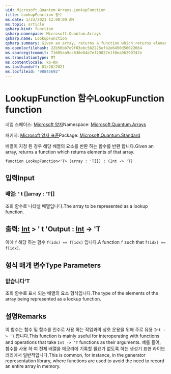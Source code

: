 ```yaml
---
uid: Microsoft.Quantum.Arrays.LookupFunction
title: LookupFunction 함수
ms.date: 1/23/2021 12:00:00 AM
ms.topic: article
qsharp.kind: function
qsharp.namespace: Microsoft.Quantum.Arrays
qsharp.name: LookupFunction
qsharp.summary: Given an array, returns a function which returns elements of that array.
ms.openlocfilehash: 22b56bb7e9f03ebc5b2225efb2e6450d56022664
ms.sourcegitcommit: 71605ea9cc630e84e7ef29027e1f0ea06299747e
ms.translationtype: MT
ms.contentlocale: ko-KR
ms.lasthandoff: 01/26/2021
ms.locfileid: "98845692"
---
```

# <a name="lookupfunction-function"></a><span data-ttu-id="5261a-102">LookupFunction 함수</span><span class="sxs-lookup"><span data-stu-id="5261a-102">LookupFunction function</span></span>

<span data-ttu-id="5261a-103">네임 스페이스: [Microsoft 양자](xref:Microsoft.Quantum.Arrays)</span><span class="sxs-lookup"><span data-stu-id="5261a-103">Namespace: [Microsoft.Quantum.Arrays](xref:Microsoft.Quantum.Arrays)</span></span>

<span data-ttu-id="5261a-104">패키지: [Microsoft 양자 표준](https://nuget.org/packages/Microsoft.Quantum.Standard)</span><span class="sxs-lookup"><span data-stu-id="5261a-104">Package: [Microsoft.Quantum.Standard](https://nuget.org/packages/Microsoft.Quantum.Standard)</span></span>


<span data-ttu-id="5261a-105">배열이 지정 된 경우 해당 배열의 요소를 반환 하는 함수를 반환 합니다.</span><span class="sxs-lookup"><span data-stu-id="5261a-105">Given an array, returns a function which returns elements of that array.</span></span>

```qsharp
function LookupFunction<'T> (array : 'T[]) : (Int -> 'T)
```


## <a name="input"></a><span data-ttu-id="5261a-106">입력</span><span class="sxs-lookup"><span data-stu-id="5261a-106">Input</span></span>

### <a name="array--t"></a><span data-ttu-id="5261a-107">배열: ' t []</span><span class="sxs-lookup"><span data-stu-id="5261a-107">array : 'T[]</span></span>

<span data-ttu-id="5261a-108">조회 함수로 나타낼 배열입니다.</span><span class="sxs-lookup"><span data-stu-id="5261a-108">The array to be represented as a lookup function.</span></span>



## <a name="output--int---t"></a><span data-ttu-id="5261a-109">출력: [Int](xref:microsoft.quantum.lang-ref.int) > ' t '</span><span class="sxs-lookup"><span data-stu-id="5261a-109">Output : [Int](xref:microsoft.quantum.lang-ref.int) -> 'T</span></span>

<span data-ttu-id="5261a-110">이에 `f` 해당 하는 함수 `f(idx) == f[idx]` 입니다.</span><span class="sxs-lookup"><span data-stu-id="5261a-110">A function `f` such that `f(idx) == f[idx]`.</span></span>

## <a name="type-parameters"></a><span data-ttu-id="5261a-111">형식 매개 변수</span><span class="sxs-lookup"><span data-stu-id="5261a-111">Type Parameters</span></span>

### <a name="t"></a><span data-ttu-id="5261a-112">없습니다</span><span class="sxs-lookup"><span data-stu-id="5261a-112">'T</span></span>

<span data-ttu-id="5261a-113">조회 함수로 표시 되는 배열의 요소 형식입니다.</span><span class="sxs-lookup"><span data-stu-id="5261a-113">The type of the elements of the array being represented as a lookup function.</span></span>

## <a name="remarks"></a><span data-ttu-id="5261a-114">설명</span><span class="sxs-lookup"><span data-stu-id="5261a-114">Remarks</span></span>

<span data-ttu-id="5261a-115">이 함수는 함수 및 함수를 인수로 사용 하는 작업과의 상호 운용을 위해 주로 유용 `Int -> 'T` 합니다.</span><span class="sxs-lookup"><span data-stu-id="5261a-115">This function is mainly useful for interoperating with functions and operations that take `Int -> 'T` functions as their arguments.</span></span> <span data-ttu-id="5261a-116">예를 들어, 함수를 사용 하 여 전체 배열을 메모리에 기록할 필요가 없도록 하는 생성기 표현 라이브러리에서 일반적입니다.</span><span class="sxs-lookup"><span data-stu-id="5261a-116">This is common, for instance, in the generator representation library, where functions are used to avoid the need to record an entire array in memory.</span></span>